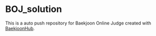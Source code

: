 # BOJ_solution
This is a auto push repository for Baekjoon Online Judge created with [BaekjoonHub](https://github.com/BaekjoonHub/BaekjoonHub).
